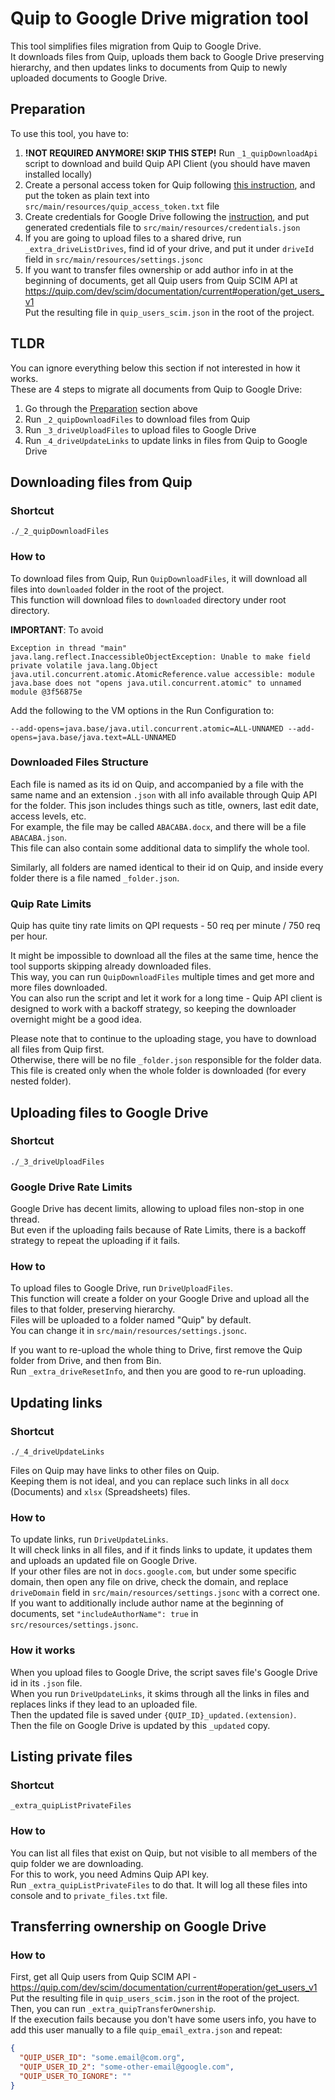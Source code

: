 # Quip to Google Drive migration tool

This tool simplifies files migration from Quip to Google Drive.  
It downloads files from Quip,
uploads them back to Google Drive preserving hierarchy,
and then updates links to documents from Quip to newly uploaded documents to Google Drive.

## Preparation

To use this tool, you have to:

1. **!NOT REQUIRED ANYMORE! SKIP THIS STEP!** Run `_1_quipDownloadApi` script to download and build Quip API Client (you
   should have maven installed locally)
2. Create a personal access token for Quip following [this instruction](https://quip.com/api/personal-token), and put
   the token as plain text into `src/main/resources/quip_access_token.txt` file
3. Create credentials for Google Drive following
   the [instruction](https://developers.google.com/drive/api/quickstart/java), and put generated credentials file
   to `src/main/resources/credentials.json`
4. If you are going to upload files to a shared drive, run `_extra_driveListDrives`, find id of your drive, and put it
   under `driveId` field in `src/main/resources/settings.jsonc`
5. If you want to transfer files ownership or add author info in at the beginning of documents, get all Quip users from
   Quip SCIM API at https://quip.com/dev/scim/documentation/current#operation/get_users_v1  
   Put the resulting file in `quip_users_scim.json` in the root of the project.

## TLDR

You can ignore everything below this section if not interested in how it works.  
These are 4 steps to migrate all documents from Quip to Google Drive:

1. Go through the [Preparation](#preparation) section above
2. Run `_2_quipDownloadFiles` to download files from Quip
3. Run `_3_driveUploadFiles` to upload files to Google Drive
4. Run `_4_driveUpdateLinks` to update links in files from Quip to Google Drive

## Downloading files from Quip

### Shortcut

`./_2_quipDownloadFiles`

### How to

To download files from Quip, Run `QuipDownloadFiles`, it will download all files into `downloaded` folder in the root of
the project.  
This function will download files to `downloaded` directory under root directory.

**IMPORTANT**: To avoid

```
Exception in thread "main" java.lang.reflect.InaccessibleObjectException: Unable to make field private volatile java.lang.Object java.util.concurrent.atomic.AtomicReference.value accessible: module java.base does not "opens java.util.concurrent.atomic" to unnamed module @3f56875e
```

Add the following to the VM options in the Run Configuration to:

```
--add-opens=java.base/java.util.concurrent.atomic=ALL-UNNAMED --add-opens=java.base/java.text=ALL-UNNAMED
```

### Downloaded Files Structure

Each file is named as its id on Quip, and accompanied by a file with the same name and an extension `.json` with all
info available through Quip API for the folder. This json includes things such as title, owners, last edit date,
access levels, etc.  
For example, the file may be called `ABACABA.docx`, and there will be a file `ABACABA.json`.  
This file can also contain some additional data to simplify the whole tool.

Similarly, all folders are named identical to their id on Quip, and inside every folder there is a file
named `_folder.json`.

### Quip Rate Limits

Quip has quite tiny rate limits on QPI requests - 50 req per minute / 750 req per hour.

It might be impossible to download all the files at the same time, hence the tool supports skipping already downloaded
files.  
This way, you can run `QuipDownloadFiles` multiple times and get more and more files downloaded.  
You can also run the script and let it work for a long time - Quip API client is designed to work with a backoff
strategy, so keeping the downloader overnight might be a good idea.

Please note that to continue to the uploading stage, you have to download all files from Quip first.  
Otherwise, there will be no file `_folder.json` responsible for the folder data.  
This file is created only when the whole folder is downloaded (for every nested folder).

## Uploading files to Google Drive

### Shortcut

`./_3_driveUploadFiles`

### Google Drive Rate Limits

Google Drive has decent limits, allowing to upload files non-stop in one thread.  
But even if the uploading fails because of Rate Limits, there is a backoff strategy to repeat the uploading if it fails.

### How to

To upload files to Google Drive, run `DriveUploadFiles`.  
This function will create a folder on your Google Drive and upload all the files to that folder, preserving hierarchy.  
Files will be uploaded to a folder named "Quip" by default.  
You can change it in `src/main/resources/settings.jsonc`.

If you want to re-upload the whole thing to Drive, first remove the Quip folder from Drive, and then from Bin.  
Run `_extra_driveResetInfo`, and then you are good to re-run uploading.

## Updating links

### Shortcut

`./_4_driveUpdateLinks`

Files on Quip may have links to other files on Quip.  
Keeping them is not ideal, and you can replace such links in all `docx` (Documents) and `xlsx` (Spreadsheets) files.

### How to

To update links, run `DriveUpdateLinks`.  
It will check links in all files, and if it finds links to update, it updates them and uploads an updated file on Google
Drive.  
If your other files are not in `docs.google.com`, but under some specific domain, then open any file on drive, check the
domain, and replace `driveDomain` field in `src/main/resources/settings.jsonc` with a correct one.  
If you want to additionally include author name at the beginning of documents, set `"includeAuthorName": true`
in `src/resources/settings.jsonc`.

### How it works

When you upload files to Google Drive, the script saves file's Google Drive id in its `.json` file.  
When you run `DriveUpdateLinks`, it skims through all the links in files and replaces links if they lead to an uploaded
file.  
Then the updated file is saved under `{QUIP_ID}_updated.(extension)`.  
Then the file on Google Drive is updated by this `_updated` copy.

## Listing private files

### Shortcut

`_extra_quipListPrivateFiles`

### How to

You can list all files that exist on Quip, but not visible to all members of the quip folder we are downloading.  
For this to work, you need Admins Quip API key.  
Run `_extra_quipListPrivateFiles` to do that. It will log all these files into console and to `private_files.txt` file.

## Transferring ownership on Google Drive

### How to

First, get all Quip users from Quip SCIM API - https://quip.com/dev/scim/documentation/current#operation/get_users_v1  
Put the resulting file in `quip_users_scim.json` in the root of the project.  
Then, you can run `_extra_quipTransferOwnership`.  
If the execution fails because you don't have some users info, you have to add this user manually to a
file `quip_email_extra.json` and repeat:

```json
{
  "QUIP_USER_ID": "some.email@com.org",
  "QUIP_USER_ID_2": "some-other-email@google.com",
  "QUIP_USER_TO_IGNORE": ""
} 
```
